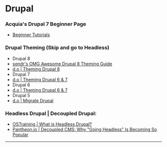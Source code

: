 # Drupal

### Acquia's Drupal 7 Beginner Page
 * [Beginner Tutorials](https://www.acquia.com/blog/drupal-how-find-great-beginner-tutorials-drupal-7)

### Drupal Theming (Skip and go to Headless)
 * Drupal 8
  * [sqndr's OMG Awesome Drupal 8 Theming Guide](http://d8.sqndr.com/index.html)
  * [d.o | Theming Drupal 8](https://www.drupal.org/theme-guide/8 "Theming Drupal 8")
 * Drupal 7
  * [d.o | Theming Drupal 6 & 7](https://www.drupal.org/theme-guide/6-7 "Theming Drupal 6 and 7") 
 * Drupal 6
  * [d.o | Theming Drupal 6 & 7](https://www.drupal.org/theme-guide/6-7 "Theming Drupal 6 and 7")
 * Drupal 5
  * [d.o | Migrate Drupal](https://www.drupal.org/project/migrate_drupal "Don't Theme. Upgrade.")

### Headless Drupal | Decoupled Drupal: 
 * [OSTraining | What is Headless Drupal?](https://www.ostraining.com/blog/drupal/what-is-headless-drupal/ "What is Headless Drupal?")
 * [Pantheon.io | Decoupled CMS: Why "Going Headless" Is Becoming So Popular](https://pantheon.io/decoupled-cms "Decoupled CMS: Why Going Headless Is Becoming So Popular")

-----